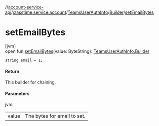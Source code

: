 //[account-service-api](../../../../index.md)/[classtime.service.account](../../index.md)/[TeamsUserAuthInfo](../index.md)/[Builder](index.md)/[setEmailBytes](set-email-bytes.md)

# setEmailBytes

[jvm]\
open fun [setEmailBytes](set-email-bytes.md)(value: ByteString): [TeamsUserAuthInfo.Builder](index.md)

`string email = 1;`

#### Return

This builder for chaining.

#### Parameters

jvm

| | |
|---|---|
| value | The bytes for email to set. |
